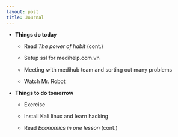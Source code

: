 ```yaml
---
layout: post
title: Journal
---
```


* **Things do today**

  * Read *The power of habit* (cont.)

  * Setup ssl for medihelp.com.vn

  * Meeting with medihub team and sorting out many problems

  * Watch Mr. Robot

* **Things to do tomorrow**

  * Exercise

  * Install Kali linux and learn hacking

  * Read *Economics in one lesson* (cont.)
